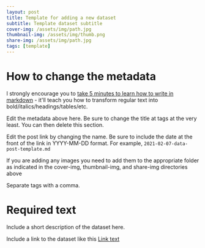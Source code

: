 ```yaml
---
layout: post
title: Template for adding a new dataset
subtitle: Template dataset subtitle
cover-img: /assets/img/path.jpg
thumbnail-img: /assets/img/thumb.png
share-img: /assets/img/path.jpg
tags: [template]
---
```


# How to change the metadata

I strongly encourage you to [take 5 minutes to learn how to write in markdown](https://markdowntutorial.com/) - it'll teach you how to transform regular text into bold/italics/headings/tables/etc.

Edit the metadata above here. Be sure to change the title at tags at the very least. You can then delete this section.

Edit the post link by changing the name. Be sure to include the date at the front of the link in YYYY-MM-DD format. For example, `2021-02-07-data-post-template.md`

If you are adding any images you need to add them to the appropriate folder as indicated in the cover-img, thumbnail-img, and share-img directories above

Separate tags with a comma.

# Required text

Include a short description of the dataset here.

Include a link to the dataset like this [Link text](https://www.google.com)
